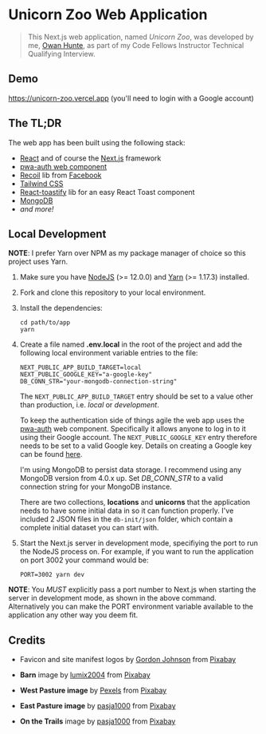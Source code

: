 # Unicorn Zoo Web Application

> This Next.js web application, named _Unicorn Zoo_, was developed by me, [Owan Hunte](https://owanhunte.com), as part of my Code Fellows Instructor Technical Qualifying Interview.

## Demo

https://unicorn-zoo.vercel.app (you'll need to login with a Google account)

## The TL;DR

The web app has been built using the following stack:

- [React](https://reactjs.org) and of course the [Next.js](https://nextjs.org) framework
- [pwa-auth web component](https://github.com/pwa-builder/pwa-auth)
- [Recoil](https://recoiljs.org) lib from [Facebook](https://opensource.facebook.com)
- [Tailwind CSS](https://tailwindcss.com)
- [React-toastify](https://fkhadra.github.io/react-toastify) lib for an easy React Toast component
- [MongoDB](https://www.mongodb.com)
- _and more!_

## Local Development

**NOTE**: I prefer Yarn over NPM as my package manager of choice so this project uses Yarn.

1. Make sure you have [NodeJS](https://nodejs.org) (>= 12.0.0) and [Yarn](https://yarnpkg.com/en) (>= 1.17.3) installed.
2. Fork and clone this repository to your local environment.
3. Install the dependencies:

   ```
   cd path/to/app
   yarn
   ```

4. Create a file named **.env.local** in the root of the project and add the following local environment variable entries to the file:

   ```
   NEXT_PUBLIC_APP_BUILD_TARGET=local
   NEXT_PUBLIC_GOOGLE_KEY="a-google-key"
   DB_CONN_STR="your-mongodb-connection-string"
   ```

   The `NEXT_PUBLIC_APP_BUILD_TARGET` entry should be set to a value other than production, i.e. _local_ or _development_.

   To keep the authentication side of things agile the web app uses the [pwa-auth](https://github.com/pwa-builder/pwa-auth) web component. Specifically it allows anyone to log in to it using their Google account. The `NEXT_PUBLIC_GOOGLE_KEY` entry therefore needs to be set to a valid Google key. Details on creating a Google key can be found [here](https://github.com/pwa-builder/pwa-auth/blob/master/creating-google-key.md).

   I'm using MongoDB to persist data storage. I recommend using any MongoDB version from 4.0.x up. Set _DB_CONN_STR_ to a valid connection string for your MongoDB instance.

   There are two collections, **locations** and **unicorns** that the application needs to have some initial data in so it can function properly. I've included 2 JSON files in the `db-init/json` folder, which contain a complete initial dataset you can start with.

5. Start the Next.js server in development mode, specifiying the port to run the NodeJS process on. For example, if you want to run the application on port 3002 your command would be:

   ```
   PORT=3002 yarn dev
   ```

**NOTE**: You _MUST_ explicitly pass a port number to Next.js when starting the server in development mode, as shown in the above command. Alternatively you can make the PORT environment variable available to the application any other way you deem fit.

## Credits

- Favicon and site manifest logos by [Gordon Johnson](https://pixabay.com/users/GDJ-1086657/?utm_source=link-attribution&utm_medium=referral&utm_campaign=image&utm_content=5184453) from [Pixabay](https://pixabay.com/?utm_source=link-attribution&utm_medium=referral&utm_campaign=image&utm_content=5184453)

- **Barn** image by [lumix2004](https://pixabay.com/users/lumix2004-3890388/?utm_source=link-attribution&utm_medium=referral&utm_campaign=image&utm_content=1873025) from [Pixabay](https://pixabay.com/?utm_source=link-attribution&utm_medium=referral&utm_campaign=image&utm_content=1873025)

- **West Pasture image** by [Pexels](https://pixabay.com/users/Pexels-2286921/?utm_source=link-attribution&utm_medium=referral&utm_campaign=image&utm_content=1850690) from [Pixabay](https://pixabay.com/?utm_source=link-attribution&utm_medium=referral&utm_campaign=image&utm_content=1850690)

- **East Pasture image** by [pasja1000](https://pixabay.com/users/pasja1000-6355831/?utm_source=link-attribution&utm_medium=referral&utm_campaign=image&utm_content=5206204) from [Pixabay](https://pixabay.com/?utm_source=link-attribution&utm_medium=referral&utm_campaign=image&utm_content=5206204)

- **On the Trails** image by [pasja1000](https://pixabay.com/users/pasja1000-6355831/?utm_source=link-attribution&utm_medium=referral&utm_campaign=image&utm_content=5240018) from [Pixabay](https://pixabay.com/?utm_source=link-attribution&utm_medium=referral&utm_campaign=image&utm_content=5240018)
